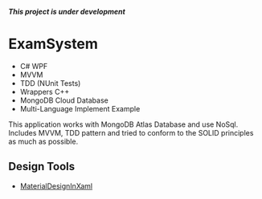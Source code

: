 ***This project is under development***

# **ExamSystem**
- C# WPF
- MVVM
- TDD (NUnit Tests)
- Wrappers C++
- MongoDB Cloud Database
- Multi-Language Implement Example

This application works with MongoDB Atlas Database and use NoSql. Includes MVVM, TDD pattern and tried to conform to the SOLID principles as much as possible.
## Design Tools
- [MaterialDesignInXaml](https://github.com/MaterialDesignInXAML/MaterialDesignInXamlToolkit)
